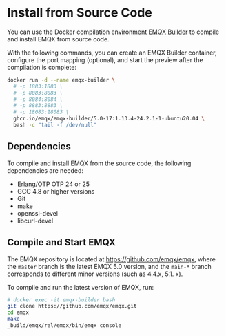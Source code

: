 # Install from Source Code

You can use the Docker compilation environment [EMQX Builder](https://github.com/emqx/emqx-builder) to compile and install EMQX from source code.

With the following commands, you can create an EMQX Builder container, configure the port mapping (optional), and start the preview after the compilation is complete:

```bash
docker run -d --name emqx-builder \
  # -p 1883:1883 \
  # -p 8083:8083 \
  # -p 8084:8084 \
  # -p 8883:8883 \
  # -p 18083:18083 \
  ghcr.io/emqx/emqx-builder/5.0-17:1.13.4-24.2.1-1-ubuntu20.04 \
  bash -c "tail -f /dev/null"
```

## Dependencies

To compile and install EMQX from the source code, the following dependencies are needed: 

- Erlang/OTP OTP 24 or 25 
- GCC 4.8 or higher versions
- Git
- make
- openssl-devel
- libcurl-devel

## Compile and Start EMQX

The EMQX repository is located at <https://github.com/emqx/emqx>, where the `master` branch is the latest EMQX 5.0 version, and the `main-*` branch corresponds to different minor versions (such as 4.4.x, 5.1. x).

To compile and run the latest version of EMQX, run: 

```bash
# docker exec -it emqx-builder bash
git clone https://github.com/emqx/emqx.git
cd emqx
make
_build/emqx/rel/emqx/bin/emqx console
```
